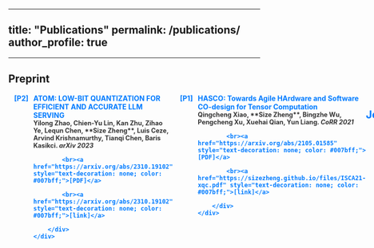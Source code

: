
---
title: "Publications"
permalink: /publications/
author_profile: true
---

<!-- See a full list on  [Google Scholar](https://scholar.google.com/citations?user=_7Q8uIYAAAAJ&hl=en)   -->
               
---

## Preprint      
               
<div style="margin-bottom: 20px;">
    <div style="color: #007bff; font-weight: bold; margin-bottom: 5px; display: flex;">
        <div style="min-width: 40px; text-align: right; margin-right: 10px;">[P2]</div>
        <div style="flex: 1;">
            ATOM: LOW-BIT QUANTIZATION FOR EFFICIENT AND ACCURATE LLM SERVING<br>
            <span style="color: #333; font-size: 0.9em;">
                Yilong Zhao, Chien-Yu Lin, Kan Zhu, Zihao Ye, Lequn Chen, **Size Zheng**, Luis Ceze, Arvind Krishnamurthy, Tianqi Chen, Baris Kasikci. <em>arXiv 2023</em>
            </span>
            
            <br><a href="https://arxiv.org/abs/2310.19102" style="text-decoration: none; color: #007bff;">[PDF]</a>
            
            <br><a href="https://arxiv.org/abs/2310.19102" style="text-decoration: none; color: #007bff;">[link]</a>
            
        </div>
    </div>
</div>

<div style="margin-bottom: 20px;">
    <div style="color: #007bff; font-weight: bold; margin-bottom: 5px; display: flex;">
        <div style="min-width: 40px; text-align: right; margin-right: 10px;">[P1]</div>
        <div style="flex: 1;">
            HASCO: Towards Agile HArdware and Software CO-design for Tensor Computation<br>
            <span style="color: #333; font-size: 0.9em;">
                Qingcheng Xiao, **Size Zheng**, Bingzhe Wu, Pengcheng Xu, Xuehai Qian, Yun Liang. <em>CoRR 2021</em>
            </span>
            
            <br><a href="https://arxiv.org/abs/2105.01585" style="text-decoration: none; color: #007bff;">[PDF]</a>
            
            <br><a href="https://sizezheng.github.io/files/ISCA21-xqc.pdf" style="text-decoration: none; color: #007bff;">[link]</a>
            
        </div>
    </div>
</div>


---

## Journal     
               
<div style="margin-bottom: 20px;">
    <div style="color: #007bff; font-weight: bold; margin-bottom: 5px; display: flex;">
        <div style="min-width: 40px; text-align: right; margin-right: 10px;">[J3]</div>
        <div style="flex: 1;">
            Rubick: A Unified Infrastructure for Analyzing, Exploring, and Implementing Spatial Architectures via Dataflow Decomposition<br>
            <span style="color: #333; font-size: 0.9em;">
                Liqiang Lu, Zizhang Luo, **Size Zheng**, Jieming Yin, Jason Cong, Yun Liang, Jianwei Yin. <em>**TCAD** 2023</em>
            </span>
            
            <br><a href="https://ieeexplore.ieee.org/stamp/stamp.jsp?arnumber=10330679" style="text-decoration: none; color: #007bff;">[PDF]</a>
            
            <br><a href="https://sizezheng.github.io/files/TCAD-2023.pdf" style="text-decoration: none; color: #007bff;">[link]</a>
            
        </div>
    </div>
</div>

<div style="margin-bottom: 20px;">
    <div style="color: #007bff; font-weight: bold; margin-bottom: 5px; display: flex;">
        <div style="min-width: 40px; text-align: right; margin-right: 10px;">[J2]</div>
        <div style="flex: 1;">
            NeoFlow: A Flexible Framework for Enabling Efficient Compilation for High Performance DNN Training<br>
            <span style="color: #333; font-size: 0.9em;">
                **Size Zheng**, Renze Chen, Yicheng Jin, Anjiang Wei, Bingyang Wu, Xiuhong Li, Shengen Yan, Yun Liang. <em>**TPDS** 2021</em>
            </span>
            
            <br><a href="https://ieeexplore.ieee.org/stamp/stamp.jsp?arnumber=9664259" style="text-decoration: none; color: #007bff;">[PDF]</a>
            
            <br><a href="https://sizezheng.github.io/files/NeoFlow-OpenAccess-Version.pdf" style="text-decoration: none; color: #007bff;">[link]</a>
            
        </div>
    </div>
</div>

<div style="margin-bottom: 20px;">
    <div style="color: #007bff; font-weight: bold; margin-bottom: 5px; display: flex;">
        <div style="min-width: 40px; text-align: right; margin-right: 10px;">[J1]</div>
        <div style="flex: 1;">
            Accelerating convolutional neural networks on FPGAs (中文)<br>
            <span style="color: #333; font-size: 0.9em;">
                Liqiang Lu, **Size Zheng**, Qingcheng Xiao, Deming Chen, Yun Liang. <em>**SCIENTIA SINICA Informationis** 2019</em>
            </span>
            
            <br><a href="https://ceca.pku.edu.cn/docs/20200113152559178152.pdf" style="text-decoration: none; color: #007bff;">[PDF]</a>
            
            <br><a href="https://sizezheng.github.io/files/N112018-00291.pdf" style="text-decoration: none; color: #007bff;">[link]</a>
            
        </div>
    </div>
</div>


---

## Conference     
               
<div style="margin-bottom: 20px;">
    <div style="color: #007bff; font-weight: bold; margin-bottom: 5px; display: flex;">
        <div style="min-width: 40px; text-align: right; margin-right: 10px;">[C14]</div>
        <div style="flex: 1;">
            MAGIS: Memory Optimization via Coordinated Graph Transformation and Scheduling for Deep Neural Network<br>
            <span style="color: #333; font-size: 0.9em;">
                Renze Chen, Zijian Ding, **Size Zheng**, Chengrui Zhang, Jingwen Leng, Xuanzhe Liu, Yun Liang. <em>**to appear ASPLOS** 2024</em>
            </span>
            
            <br><a href="" style="text-decoration: none; color: #007bff;">[PDF]</a>
            
            <br><a href="" style="text-decoration: none; color: #007bff;">[link]</a>
            
        </div>
    </div>
</div>

<div style="margin-bottom: 20px;">
    <div style="color: #007bff; font-weight: bold; margin-bottom: 5px; display: flex;">
        <div style="min-width: 40px; text-align: right; margin-right: 10px;">[C13]</div>
        <div style="flex: 1;">
            vMCU: Coordinated Memory Management and Kernel Optimization for DNN Inference on MCUs<br>
            <span style="color: #333; font-size: 0.9em;">
                **Size Zheng**, Renze Chen, Meng Li, Zihao Ye, Luis Ceze, Yun Liang. <em>**to appear MLSys** 2024</em>
            </span>
            
            <br><a href="" style="text-decoration: none; color: #007bff;">[PDF]</a>
            
            <br><a href="" style="text-decoration: none; color: #007bff;">[link]</a>
            
        </div>
    </div>
</div>

<div style="margin-bottom: 20px;">
    <div style="color: #007bff; font-weight: bold; margin-bottom: 5px; display: flex;">
        <div style="min-width: 40px; text-align: right; margin-right: 10px;">[C12]</div>
        <div style="flex: 1;">
            ATOM: LOW-BIT QUANTIZATION FOR EFFICIENT AND ACCURATE LLM SERVING<br>
            <span style="color: #333; font-size: 0.9em;">
                Yilong Zhao, Chien-Yu Lin, Kan Zhu, Zihao Ye, Lequn Chen, **Size Zheng**, Luis Ceze, Arvind Krishnamurthy, Tianqi Chen, Baris Kasikci. <em>**to appear MLSys** 2024</em>
            </span>
            
            <br><a href="" style="text-decoration: none; color: #007bff;">[PDF]</a>
            
            <br><a href="" style="text-decoration: none; color: #007bff;">[link]</a>
            
        </div>
    </div>
</div>

<div style="margin-bottom: 20px;">
    <div style="color: #007bff; font-weight: bold; margin-bottom: 5px; display: flex;">
        <div style="min-width: 40px; text-align: right; margin-right: 10px;">[C11]</div>
        <div style="flex: 1;">
            SpREM: Exploiting Hamming Sparsity for Fast Quantum Readout Error Mitigation<br>
            <span style="color: #333; font-size: 0.9em;">
                Hanyu Zhang, Liqiang Lu, Siwei Tan, **Size Zheng**, Jia Yu and Jianwei Yin. <em>**to appear DAC** 2024</em>
            </span>
            
            <br><a href="" style="text-decoration: none; color: #007bff;">[PDF]</a>
            
            <br><a href="" style="text-decoration: none; color: #007bff;">[link]</a>
            
        </div>
    </div>
</div>

<div style="margin-bottom: 20px;">
    <div style="color: #007bff; font-weight: bold; margin-bottom: 5px; display: flex;">
        <div style="min-width: 40px; text-align: right; margin-right: 10px;">[C10]</div>
        <div style="flex: 1;">
            MoteNN: Memory Optimization via Fine-grained Scheduling for Deep Neural Networks on Tiny Devices<br>
            <span style="color: #333; font-size: 0.9em;">
                Renze Chen, Zijian Ding, **Size Zheng**, Meng Li, Yun Liang. <em>**to appear DAC** 2024</em>
            </span>
            
            <br><a href="" style="text-decoration: none; color: #007bff;">[PDF]</a>
            
            <br><a href="" style="text-decoration: none; color: #007bff;">[link]</a>
            
        </div>
    </div>
</div>

<div style="margin-bottom: 20px;">
    <div style="color: #007bff; font-weight: bold; margin-bottom: 5px; display: flex;">
        <div style="min-width: 40px; text-align: right; margin-right: 10px;">[C9]</div>
        <div style="flex: 1;">
            TileFlow: A Framework for Modeling Fusion Dataflow via Tree-based Analysis<br>
            <span style="color: #333; font-size: 0.9em;">
                **Size Zheng**, Siyuan Chen, Siyuan Gao, Liancheng Jia, Guangyu Sun, Runsheng Wang, Yun Liang. <em>**MICRO** 2023</em>
            </span>
            
            <br><a href="" style="text-decoration: none; color: #007bff;">[PDF]</a>
            
            <br><a href="https://dl.acm.org/doi/10.1145/3613424.3623792" style="text-decoration: none; color: #007bff;">[link]</a>
            
        </div>
    </div>
</div>

<div style="margin-bottom: 20px;">
    <div style="color: #007bff; font-weight: bold; margin-bottom: 5px; display: flex;">
        <div style="min-width: 40px; text-align: right; margin-right: 10px;">[C8]</div>
        <div style="flex: 1;">
            ARES: A Mapping Framework of DNNs towards Diverse PIMs with General Abstractions<br>
            <span style="color: #333; font-size: 0.9em;">
                Xiuping Cui, **Size Zheng**, Tianyu Jia, Le Ye and Yun Liang. <em>**ICCAD** 2023</em>
            </span>
            
            <br><a href="" style="text-decoration: none; color: #007bff;">[PDF]</a>
            
            <br><a href="" style="text-decoration: none; color: #007bff;">[link]</a>
            
        </div>
    </div>
</div>

<div style="margin-bottom: 20px;">
    <div style="color: #007bff; font-weight: bold; margin-bottom: 5px; display: flex;">
        <div style="min-width: 40px; text-align: right; margin-right: 10px;">[C7]</div>
        <div style="flex: 1;">
            Memory and Computation Coordinated Mapping of DNNs onto Complex Heterogeneous SoC<br>
            <span style="color: #333; font-size: 0.9em;">
                **Size Zheng**, Siyuan Chen, Yun Liang. <em>**DAC** 2023</em>
            </span>
            
            <br><a href="" style="text-decoration: none; color: #007bff;">[PDF]</a>
            
            <br><a href="https://ieeexplore.ieee.org/document/10247951" style="text-decoration: none; color: #007bff;">[link]</a>
            
        </div>
    </div>
</div>

<div style="margin-bottom: 20px;">
    <div style="color: #007bff; font-weight: bold; margin-bottom: 5px; display: flex;">
        <div style="min-width: 40px; text-align: right; margin-right: 10px;">[C6]</div>
        <div style="flex: 1;">
            Rubick: A Synthesis Framework for Spatial Architectures via Dataflow Decomposition<br>
            <span style="color: #333; font-size: 0.9em;">
                Zizhang Luo, Liqiang Lu, **Size Zheng**, Jieming Yin, Jason Cong, Jianwei Yin, Yun Liang. <em>**DAC** 2023</em>
            </span>
            
            <br><a href="" style="text-decoration: none; color: #007bff;">[PDF]</a>
            
            <br><a href="" style="text-decoration: none; color: #007bff;">[link]</a>
            
        </div>
    </div>
</div>

<div style="margin-bottom: 20px;">
    <div style="color: #007bff; font-weight: bold; margin-bottom: 5px; display: flex;">
        <div style="min-width: 40px; text-align: right; margin-right: 10px;">[C5]</div>
        <div style="flex: 1;">
            Chimera: An Analytical Optimizing Framework for Effective Compute-intensive Operators Fusion<br>
            <span style="color: #333; font-size: 0.9em;">
                **Size Zheng**, Siyuan Chen, Peidi Song, Renze Chen, Xiuhong Li, Shengen Yan, Dahua Lin, Jingwen Leng, Yun Liang. <em>**HPCA** 2023</em>
            </span>
            
            <br><a href="" style="text-decoration: none; color: #007bff;">[PDF]</a>
            
            <br><a href="https://ieeexplore.ieee.org/document/10071018/" style="text-decoration: none; color: #007bff;">[link]</a>
            
        </div>
    </div>
</div>

<div style="margin-bottom: 20px;">
    <div style="color: #007bff; font-weight: bold; margin-bottom: 5px; display: flex;">
        <div style="min-width: 40px; text-align: right; margin-right: 10px;">[C4]</div>
        <div style="flex: 1;">
            AMOS: Enabling Automatic Mapping for Tensor Computations On Spatial Accelerators with Hardware Abstraction<br>
            <span style="color: #333; font-size: 0.9em;">
                **Size Zheng**, Renze Chen, Anjiang Wei, Yicheng Jin, Qin Han, Liqiang Lu, Bingyang Wu, Xiuhong Li, Shengen Yan, Yun Liang. <em>**ISCA** 2022</em>
            </span>
            
            <br><a href="" style="text-decoration: none; color: #007bff;">[PDF]</a>
            
            <br><a href="https://cs.stanford.edu/~anjiang/papers/ZhengETAL22AMOS.pdf" style="text-decoration: none; color: #007bff;">[link]</a>
            
        </div>
    </div>
</div>

<div style="margin-bottom: 20px;">
    <div style="color: #007bff; font-weight: bold; margin-bottom: 5px; display: flex;">
        <div style="min-width: 40px; text-align: right; margin-right: 10px;">[C3]</div>
        <div style="flex: 1;">
            HASCO: Towards Agile HArdware and Software CO-design for Tensor Computation<br>
            <span style="color: #333; font-size: 0.9em;">
                Qingcheng Xiao, **Size Zheng**, Bingzhe Wu, Pengcheng Xu, Xuehai Qian, Yun Liang. <em>**ISCA** 2021</em>
            </span>
            
            <br><a href="https://dl.acm.org/doi/10.1109/ISCA52012.2021.00086" style="text-decoration: none; color: #007bff;">[PDF]</a>
            
            <br><a href="https://sizezheng.github.io/files/ISCA21-xqc.pdf" style="text-decoration: none; color: #007bff;">[link]</a>
            
        </div>
    </div>
</div>

<div style="margin-bottom: 20px;">
    <div style="color: #007bff; font-weight: bold; margin-bottom: 5px; display: flex;">
        <div style="min-width: 40px; text-align: right; margin-right: 10px;">[C2]</div>
        <div style="flex: 1;">
            SuSy: A Programming Model for Productive Construction of High-Performance Systolic Arrays on FPGAs<br>
            <span style="color: #333; font-size: 0.9em;">
                Yi-Hsiang Lai, Hongbo Rong, **Size Zheng**, Weihao Zhang, Xiuping Cui, Yunshan Jia, Jie Wang, Brendan Sullivan, Zhiru Zhang, Yun Liang, Youhui Zhang, Jason Cong, Nithin George, Jose Alvarez, Christopher J. Hughes, Pradeep Dubey. <em>**ICCAD** 2020</em>
            </span>
            
            <br><a href="https://dl.acm.org/doi/abs/10.1145/3400302.3415644" style="text-decoration: none; color: #007bff;">[PDF]</a>
            
            <br><a href="https://sizezheng.github.io/files/susy.pdf" style="text-decoration: none; color: #007bff;">[link]</a>
            
        </div>
    </div>
</div>

<div style="margin-bottom: 20px;">
    <div style="color: #007bff; font-weight: bold; margin-bottom: 5px; display: flex;">
        <div style="min-width: 40px; text-align: right; margin-right: 10px;">[C1]</div>
        <div style="flex: 1;">
            FlexTensor: An Automatic Schedule Exploration and Optimization Framework for Tensor Computation on Heterogeneous System<br>
            <span style="color: #333; font-size: 0.9em;">
                Size Zheng, Yun Liang, Shuo Wang, Renze Chen, Kaiwen Sheng. <em>**ASPLOS** 2020</em>
            </span>
            
            <br><a href="https://dl.acm.org/doi/10.1145/3373376.3378508" style="text-decoration: none; color: #007bff;">[PDF]</a>
            
            <br><a href="https://sizezheng.github.io/files/flextensor.pdf" style="text-decoration: none; color: #007bff;">[link]</a>
            
        </div>
    </div>
</div>

